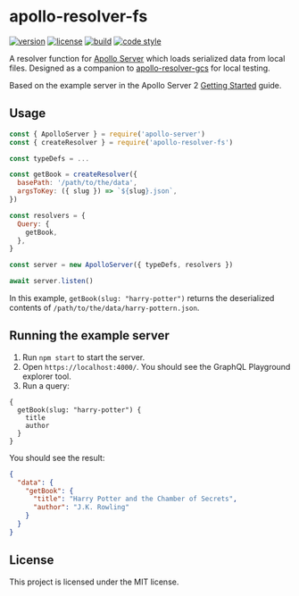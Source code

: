 # apollo-resolver-fs

[![version](https://img.shields.io/npm/v/apollo-resolver-fs.svg?style=flat-square)][npm]
[![license](https://img.shields.io/npm/l/apollo-resolver-fs.svg?style=flat-square)][npm]
[![build](https://img.shields.io/circleci/project/github/metabolize/apollo-resolver-fs.svg?style=flat-square)][build]
[![code style](https://img.shields.io/badge/code_style-prettier-ff69b4.svg?style=flat-square)][prettier]

[npm]: https://npmjs.com/apollo-resolver-fs/
[build]: https://circleci.com/gh/metabolize/apollo-resolver-fs/tree/master
[prettier]: https://prettier.io/

A resolver function for [Apollo Server][] which loads serialized data from
local files. Designed as a companion to [apollo-resolver-gcs][] for local
testing.

Based on the example server in the Apollo Server 2 [Getting Started][] guide.

[apollo-resolver-gcs]: https://github.com/metabolize/apollo-resolver-gcs
[apollo server]: https://www.apollographql.com/docs/apollo-server/
[getting started]: https://www.apollographql.com/docs/apollo-server/getting-started.html

## Usage

```js
const { ApolloServer } = require('apollo-server')
const { createResolver } = require('apollo-resolver-fs')

const typeDefs = ...

const getBook = createResolver({
  basePath: '/path/to/the/data',
  argsToKey: ({ slug }) => `${slug}.json`,
})

const resolvers = {
  Query: {
    getBook,
  },
}

const server = new ApolloServer({ typeDefs, resolvers })

await server.listen()
```

In this example, `getBook(slug: "harry-potter")` returns the deserialized
contents of `/path/to/the/data/harry-pottern.json`.

## Running the example server

1. Run `npm start` to start the server.
2. Open `https://localhost:4000/`. You should see the GraphQL Playground
   explorer tool.
3. Run a query:

```gql
{
  getBook(slug: "harry-potter") {
    title
    author
  }
}
```

You should see the result:

```json
{
  "data": {
    "getBook": {
      "title": "Harry Potter and the Chamber of Secrets",
      "author": "J.K. Rowling"
    }
  }
}
```

## License

This project is licensed under the MIT license.
